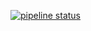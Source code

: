[![pipeline status](https://lab.zinza.com.vn/lampt/wsm-dev/badges/develop/pipeline.svg)](https://lab.zinza.com.vn/lampt/wsm-dev/-/commits/develop)
